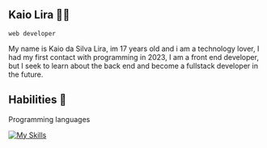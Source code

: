 ## Kaio Lira 🧑‍💻
``web developer``

My name is Kaio da Silva Lira, im 17 years old and i am a technology lover, I had my first contact with programming in 2023, I am a front end developer, but I seek to learn about the back end and become a fullstack developer in the future.

## Habilities 💾

Programming languages

[![My Skills](https://skillicons.dev/icons?i=c,cpp,cs,js,ts&theme=dark)](https://skillicons.dev)
